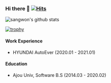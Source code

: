 ### Hi there 👋   [![Hits](https://hits.seeyoufarm.com/api/count/incr/badge.svg?url=https%3A%2F%2Fgithub.com%2Fvincentj2&count_bg=%2379C83D&title_bg=%23555555&icon=&icon_color=%23E7E7E7&title=hits&edge_flat=false)](https://hits.seeyoufarm.com)

![sangwon's github stats](https://github-readme-stats.vercel.app/api?username=vincentj2&show_icons=true)

[![trophy](https://github-profile-trophy.vercel.app/?username=vincentj2)](https://github.com/ryo-ma/github-profile-trophy)

#### Work Experience
- HYUNDAI AutoEver (2020.01 - 2021.01)

#### Education
- Ajou Univ, Software B.S (2014.03 - 2020.02)
